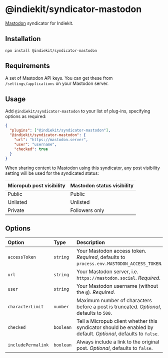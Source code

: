 # @indiekit/syndicator-mastodon

[Mastodon](https://joinmastodon.org) syndicator for Indiekit.

## Installation

`npm install @indiekit/syndicator-mastodon`

## Requirements

A set of Mastodon API keys. You can get these from `/settings/applications` on your Mastodon server.

## Usage

Add `@indiekit/syndicator-mastodon` to your list of plug-ins, specifying options as required:

```json
{
  "plugins": ["@indiekit/syndicator-mastodon"],
  "@indiekit/syndicator-mastodon": {
    "url": "https://mastodon.server",
    "user": "username",
    "checked": true
  }
}
```

When sharing content to Mastodon using this syndicator, any post visibility setting will be used for the syndicated status:

| Micropub post visibility | Mastodon status visibility |
| ------------------------ | -------------------------- |
| Public                   | Public                     |
| Unlisted                 | Unlisted                   |
| Private                  | Followers only             |

## Options

| Option             | Type      | Description                                                                                                   |
| :----------------- | :-------- | :------------------------------------------------------------------------------------------------------------ |
| `accessToken`      | `string`  | Your Mastodon access token. _Required_, defaults to `process.env.MASTODON_ACCESS_TOKEN`.                      |
| `url`              | `string`  | Your Mastodon server, i.e. `https://mastodon.social`. _Required_.                                             |
| `user`             | `string`  | Your Mastodon username (without the `@`). _Required_.                                                         |
| `characterLimit`   | `number`  | Maximum number of characters before a post is truncated. _Optional_, defaults to `500`.                       |
| `checked`          | `boolean` | Tell a Micropub client whether this syndicator should be enabled by default. _Optional_, defaults to `false`. |
| `includePermalink` | `boolean` | Always include a link to the original post. _Optional_, defaults to `false`.                                  |
